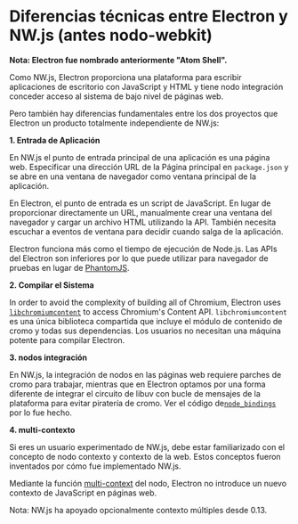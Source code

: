 # Diferencias técnicas entre Electron y NW.js (antes nodo-webkit)

**Nota: Electron fue nombrado anteriormente "Atom Shell".**

Como NW.js, Electron proporciona una plataforma para escribir aplicaciones de escritorio con JavaScript y HTML y tiene nodo integración conceder acceso al sistema de bajo nivel de páginas web.

Pero también hay diferencias fundamentales entre los dos proyectos que Electron un producto totalmente independiente de NW.js:

**1. Entrada de Aplicación**

En NW.js el punto de entrada principal de una aplicación es una página web. Especificar una dirección URL de la Página principal en `package.json` y se abre en una ventana de navegador como ventana principal de la aplicación.

En Electron, el punto de entrada es un script de JavaScript. En lugar de proporcionar directamente un URL, manualmente crear una ventana del navegador y cargar un archivo HTML utilizando la API. También necesita escuchar a eventos de ventana para decidir cuando salga de la aplicación.

Electron funciona más como el tiempo de ejecución de Node.js. Las APIs del Electron son inferiores por lo que puede utilizar para navegador de pruebas en lugar de [PhantomJS](http://phantomjs.org/).

**2. Compilar el Sistema**

In order to avoid the complexity of building all of Chromium, Electron uses [`libchromiumcontent`](https://github.com/electron/libchromiumcontent) to access Chromium's Content API. `libchromiumcontent` es una única biblioteca compartida que incluye el módulo de contenido de cromo y todas sus dependencias. Los usuarios no necesitan una máquina potente para compilar Electron.

**3. nodos integración**

En NW.js, la integración de nodos en las páginas web requiere parches de cromo para trabajar, mientras que en Electron optamos por una forma diferente de integrar el circuito de libuv con bucle de mensajes de la plataforma para evitar piratería de cromo. Ver el código de[`node_bindings`](https://github.com/electron/electron/tree/master/atom/common) por lo fue hecho.

**4. multi-contexto**

Si eres un usuario experimentado de NW.js, debe estar familiarizado con el concepto de nodo contexto y contexto de la web. Estos conceptos fueron inventados por cómo fue implementado NW.js.

Mediante la función [multi-context](http://strongloop.com/strongblog/whats-new-node-js-v0-12-multiple-context-execution/) del nodo, Electron no introduce un nuevo contexto de JavaScript en páginas web.

Nota: NW.js ha apoyado opcionalmente contexto múltiples desde 0.13.